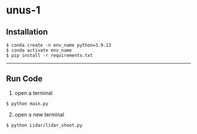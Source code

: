 # unus-1

## Installation
```
$ conda create -n env_name python=3.9.13
$ conda activate env_name
$ pip install -r requirements.txt
```

---

## Run Code
1. open a terminal
```
$ python main.py
```
2. open a new terminal
```
$ python Lidar/lidar_shoot.py
```